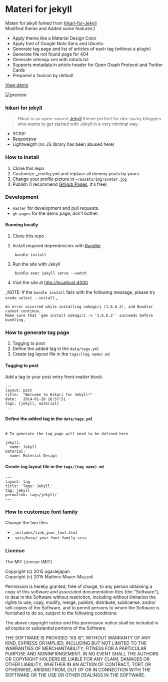 # Materi for jekyll

Materi for jekyll forked from [hikari-for-Jekyll](https://github.com/m3xm/hikari-for-Jekyll)  
Modified theme and Added some features:)

* Apply theme like a Material Design Color
* Apply font of Google Noto Sans and Ubuntu
* Generate tag page and list of articles of each tag (without a plugin)
* Generate file not found page for 404
* Generate sitemap.xml with robots.txt
* Supports metadata in article header for Open Graph Protocol and Twitter Cards
* Prepared a favicon by default

[View demo](http://ogaclejapan.github.io/materi-for-jekyll)

![preview](https://raw.githubusercontent.com/ogaclejapan/materi-for-jekyll/master/art/materi_device_art.png)


### hikari for jekyll

>Hikari is an open-source [Jekyll](http://jekyllrb.com) theme perfect for dev-savvy bloggers who wants to get started with Jekyll in a very minimal way.

- SCSS!
- Responsive
- Lightweight (no JS library has been abused here)


### How to install

1. Clone this repo
2. Customize \_config.yml and replace all dummy posts by yours
3. Change your profile picture in `~/assets/img/avatar.jpg`
4. Publish (I recommend [GitHub Pages](https://help.github.com/articles/using-jekyll-with-pages), it's free)

### Development

- `master` for development and pull requests.
- `gh-pages` for the demo page; don't bother.


#### Running locally

1. Clone this repo
2. Install required dependencies with [Bundler](http://bundler.io/)

        bundle install
3. Run the site with Jekyll

        bundle exec jekyll serve --watch
4. Visit the site at [http://localhost:4000](http://localhost:4000)

_NOTE: If the `bundle install` fails with the following message, please try `xcode-select --install` _

```
An error occurred while installing nokogiri (1.6.6.2), and Bundler cannot continue.
Make sure that `gem install nokogiri -v '1.6.6.2'` succeeds before bundling.

```

### How to generate tag page

1. Tagging to post
2. Define the added tag in the `data/tags.yml`
3. Create tag layout file in the `tags/(tag name).md`

#### Tagging to post

Add a tag to your post entry front-matter block.

```
---
layout: post
title:  "Welcome to Hikari for Jekyll!"
date:   2014-01-28 16:57:51
tags: [jekyll, material]
---

```

#### Define the added tag in the `data/tags.yml`

```

# To generate the tag page will need to be defined here

jekyll:
  name: Jekyll
material:
  name: Material Design

```

#### Create tag layout file in the `tags/(tag name).md`

```
---
layout: tag
title: 'Tags: Jekyll'
tag: jekyll
permalink: tags/jekyll/
---

```

### How to customize font family

Change the two files.

* `_includes/link_your_font.html`
* `_sass/base/_your_font_family.scss`


### License

The MIT License (MIT)

Copyright (c) 2015 ogaclejapan  
Copyright (c) 2015 Mathieu Mayer-Mazzoli

Permission is hereby granted, free of charge, to any person obtaining a copy
of this software and associated documentation files (the "Software"), to deal
in the Software without restriction, including without limitation the rights
to use, copy, modify, merge, publish, distribute, sublicense, and/or sell
copies of the Software, and to permit persons to whom the Software is
furnished to do so, subject to the following conditions:

The above copyright notice and this permission notice shall be included in all
copies or substantial portions of the Software.

THE SOFTWARE IS PROVIDED "AS IS", WITHOUT WARRANTY OF ANY KIND, EXPRESS OR
IMPLIED, INCLUDING BUT NOT LIMITED TO THE WARRANTIES OF MERCHANTABILITY,
FITNESS FOR A PARTICULAR PURPOSE AND NONINFRINGEMENT. IN NO EVENT SHALL THE
AUTHORS OR COPYRIGHT HOLDERS BE LIABLE FOR ANY CLAIM, DAMAGES OR OTHER
LIABILITY, WHETHER IN AN ACTION OF CONTRACT, TORT OR OTHERWISE, ARISING FROM,
OUT OF OR IN CONNECTION WITH THE SOFTWARE OR THE USE OR OTHER DEALINGS IN THE
SOFTWARE.

